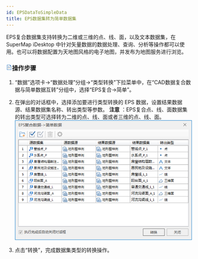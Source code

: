 ```yaml
---
id: EPSDataToSimpleData
title: EPS数据集转为简单数据集
---
```

EPS复合数据集支持转换为二维或三维的点、线、面，以及文本数据集，在 SuperMap iDesktop
中针对矢量数据的数据处理、查询、分析等操作都可以使用。也可以将数据配置为天地图风格的电子地图，并发布为地图服务进行浏览。

### ![](../../img/read.gif)操作步骤

  1. “数据”选项卡->“数据处理”分组->“类型转换”下拉菜单中，在“CAD数据复合数据与简单数据互转”分组中，选择“EPS复合→简单”。
  2. 在弹出的对话框中，选择添加要进行类型转换的 EPS 数据，设置结果数据源、结果数据集名称、转出类型等参数。 **注意** ：EPS复合点、线、面数据集的转出类型可选择转为二维的点、线、面或者三维的点、线、面。  
![](img/EPSToSimpleData.png)  
 
  3. 点击“转换”，完成数据集类型的转换操作。

